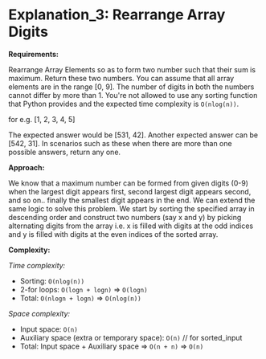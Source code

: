 # Explanation_3: Rearrange Array Digits

**Requirements:**

Rearrange Array Elements so as to form two number such that their sum is maximum. Return these two numbers. You can assume that all array elements are in the range [0, 9]. The number of digits in both the numbers cannot differ by more than 1. You're not allowed to use any sorting function that Python provides and the expected time complexity is `O(nlog(n))`.

for e.g. [1, 2, 3, 4, 5]

The expected answer would be [531, 42]. Another expected answer can be [542, 31]. In scenarios such as these when there are more than one possible answers, return any one.



**Approach:**

We know that a maximum number can be formed from given digits (0-9) when the largest digit appears first, second largest digit appears second, and so on.. finally the smallest digit appears in the end. We can extend the same logic to solve this problem. We start by sorting the specified array in descending order and construct two numbers (say x and y) by picking alternating digits from the array i.e. x is filled with digits at the odd indices and y is filled with digits at the even indices of the sorted array.



**Complexity:**

*Time complexity:*

- Sorting: `O(nlog(n))`
- 2-for loops: `O(logn + logn)` => `O(logn)`
- Total: `O(nlogn + logn)` => `O(nlog(n))`

*Space complexity:*

- Input space: `O(n)`
- Auxiliary space (extra or temporary space): `O(n)` // for sorted_input
- Total: Input space + Auxiliary space => `O(n + n)` => `O(n)`
